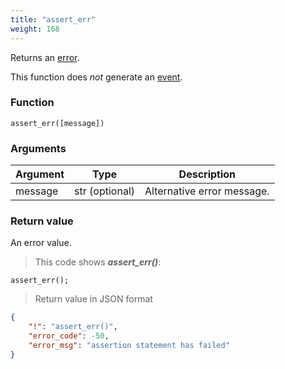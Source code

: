 ```yaml
---
title: "assert_err"
weight: 168
---
```


Returns an [error](../../data-types/error).

This function does *not* generate an [event](../../events).

### Function
`assert_err([message])`

### Arguments
Argument | Type | Description
-------- | ---- | -----------
message | str (optional) | Alternative error message.

### Return value
An error value.

> This code shows ***assert_err()***:

```thingsdb,json_response
assert_err();
```

> Return value in JSON format

```json
{
    "!": "assert_err()",
    "error_code": -50,
    "error_msg": "assertion statement has failed"
}
```
